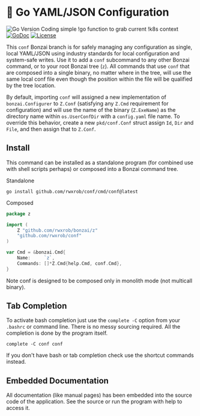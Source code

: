 # 🌳 Go YAML/JSON Configuration

![Go
Version](https://img.shields.io/github/go-mod/go-version/rwxrob/conf)
Coding simple !go function to grab current !k8s context[![GoDoc](https://godoc.org/github.com/rwxrob/conf?status.svg)](https://godoc.org/github.com/rwxrob/conf)
[![License](https://img.shields.io/badge/license-Apache2-brightgreen.svg)](LICENSE)

This `conf` Bonzai branch is for safely managing any configuration as
single, local YAML/JSON using industry standards for local configuration
and system-safe writes. Use it to add a `conf` subcommand to any other
Bonzai command, or to your root Bonzai tree (`z`). All commands that use
`conf` that are composed into a single binary, no matter where in the
tree, will use the same local conf file even though the position
within the file will be qualified by the tree location.

By default, importing `conf` will assigned a new implementation of
`bonzai.Configurer` to `Z.Conf` (satisfying any `Z.Cmd` requirement for
configuration) and will use the name of the binary (`Z.ExeName`) as the
directory name within `os.UserConfDir` with a `config.yaml` file name.
To override this behavior, create a new `pkd/conf.Conf` struct assign
`Id`, `Dir` and `File`, and then assign that to `Z.Conf`.

## Install

This command can be installed as a standalone program (for combined use
with shell scripts perhaps) or composed into a Bonzai command tree.

Standalone

```
go install github.com/rwxrob/conf/cmd/conf@latest
```

Composed

```go
package z

import (
	Z "github.com/rwxrob/bonzai/z"
	"github.com/rwxrob/conf"
)

var Cmd = &bonzai.Cmd{
	Name:     `z`,
	Commands: []*Z.Cmd{help.Cmd, conf.Cmd},
}
```

Note conf is designed to be composed only in monolith mode (not
multicall binary).

## Tab Completion

To activate bash completion just use the `complete -C` option from your
`.bashrc` or command line. There is no messy sourcing required. All the
completion is done by the program itself.

```
complete -C conf conf
```

If you don't have bash or tab completion check use the shortcut
commands instead.

## Embedded Documentation

All documentation (like manual pages) has been embedded into the source
code of the application. See the source or run the program with help to
access it.
